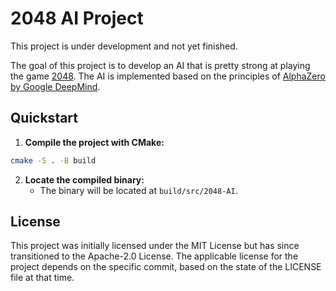 # 2048 AI Project

This project is under development and not yet finished.

The goal of this project is to develop an AI that is pretty strong at playing the game [2048](https://en.wikipedia.org/wiki/2048_(video_game)). The AI is implemented based on the principles of [AlphaZero by Google DeepMind](https://deepmind.com/blog/article/alphazero-shedding-new-light-on-chess-shogi-and-go).

## Quickstart

1. **Compile the project with CMake:**
```sh
cmake -S . -B build
```

2. **Locate the compiled binary:**
   - The binary will be located at `build/src/2048-AI`.

## License

This project was initially licensed under the MIT License but has since transitioned to the Apache-2.0 License. The applicable license for the project depends on the specific commit, based on the state of the LICENSE file at that time.
